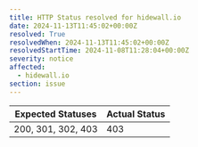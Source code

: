 ```yaml
---
title: HTTP Status resolved for hidewall.io
date: 2024-11-13T11:45:02+00:00Z
resolved: True
resolvedWhen: 2024-11-13T11:45:02+00:00Z
resolvedStartTime: 2024-11-08T11:28:04+00:00Z
severity: notice
affected:
  - hidewall.io
section: issue
---
```


| Expected Statuses | Actual Status  |
|-------------------|----------------|
| 200, 301, 302, 403 | 403 |
